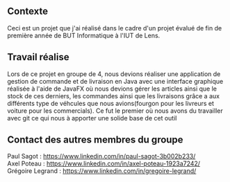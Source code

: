 ## Contexte
Ceci est un projet que j'ai réalisé dans le cadre d'un projet évalué de fin de première année de BUT Informatique à l'IUT de Lens.

## Travail réalise
Lors de ce projet en groupe de 4, nous devions réaliser une application de gestion de commande et de livraison en Java avec une interface graphique réalisée
à l'aide de JavaFX où nous devions gérer les articles ainsi que le stock de ces derniers, les commandes ainsi que les livraisons grâce a aux différents
type de véhcules que nous avions(fourgon pour les livreurs et voiture pour les commercials). Ce fut le premier où nous avons du travailler avec git ce qui nous
à apporter une solide base de cet outil 

## Contact des autres membres du groupe
Paul Sagot : https://www.linkedin.com/in/paul-sagot-3b002b233/  
Axel Poteau : https://www.linkedin.com/in/axel-poteau-1923a7242/  
Grégoire Legrand : https://www.linkedin.com/in/gregoire-legrand/ 
